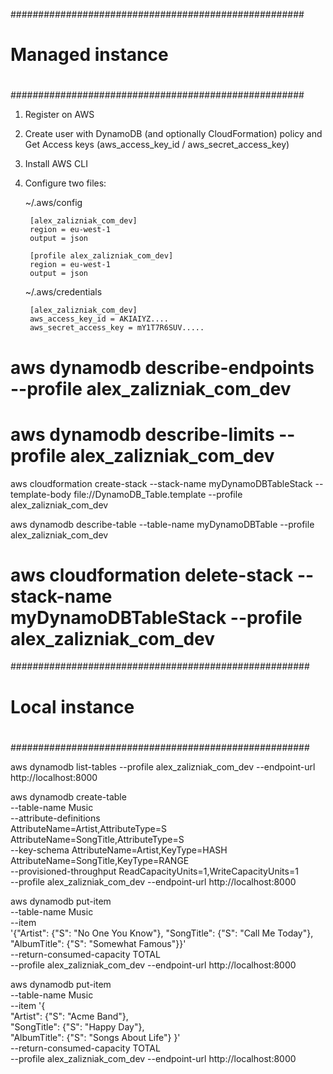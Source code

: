

#####################################################
#
# Managed instance
#
#####################################################

1. Register on AWS 

2. Create user with DynamoDB (and optionally CloudFormation) policy and Get Access keys (aws_access_key_id / aws_secret_access_key)

2. Install AWS CLI

3. Configure two files:

    ~/.aws/config
        
        
        [alex_zalizniak_com_dev]
        region = eu-west-1
        output = json
        
        [profile alex_zalizniak_com_dev]
        region = eu-west-1
        output = json
        
    ~/.aws/credentials

        [alex_zalizniak_com_dev]
        aws_access_key_id = AKIAIYZ....
        aws_secret_access_key = mY1T7R6SUV.....



# aws dynamodb describe-endpoints --profile alex_zalizniak_com_dev
# aws dynamodb describe-limits --profile alex_zalizniak_com_dev

aws cloudformation create-stack --stack-name myDynamoDBTableStack --template-body file://DynamoDB_Table.template --profile alex_zalizniak_com_dev

aws dynamodb describe-table --table-name myDynamoDBTable --profile alex_zalizniak_com_dev

# aws cloudformation delete-stack  --stack-name myDynamoDBTableStack --profile alex_zalizniak_com_dev



######################################################
#
#    Local instance
#
######################################################


aws dynamodb list-tables  --profile alex_zalizniak_com_dev --endpoint-url http://localhost:8000 


aws dynamodb create-table \
    --table-name Music \
    --attribute-definitions \
        AttributeName=Artist,AttributeType=S \
        AttributeName=SongTitle,AttributeType=S \
    --key-schema AttributeName=Artist,KeyType=HASH AttributeName=SongTitle,KeyType=RANGE \
    --provisioned-throughput ReadCapacityUnits=1,WriteCapacityUnits=1 \
    --profile alex_zalizniak_com_dev --endpoint-url http://localhost:8000 
    
    
    
    
aws dynamodb put-item \
--table-name Music  \
--item \
    '{"Artist": {"S": "No One You Know"}, "SongTitle": {"S": "Call Me Today"}, "AlbumTitle": {"S": "Somewhat Famous"}}' \
--return-consumed-capacity TOTAL \
--profile alex_zalizniak_com_dev --endpoint-url http://localhost:8000 



aws dynamodb put-item \
    --table-name Music \
    --item '{ \
        "Artist": {"S": "Acme Band"}, \
        "SongTitle": {"S": "Happy Day"}, \
        "AlbumTitle": {"S": "Songs About Life"} }' \
    --return-consumed-capacity TOTAL \
    --profile alex_zalizniak_com_dev --endpoint-url http://localhost:8000 